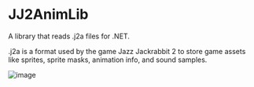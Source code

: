 # JJ2AnimLib
A library that reads .j2a files for .NET.

.j2a is a format used by the game Jazz Jackrabbit 2 to store game assets like sprites, sprite masks, animation info, and sound samples.

![image](https://user-images.githubusercontent.com/88726201/192091905-ede21f9b-78b0-46f3-8a61-90620fedca05.png)
